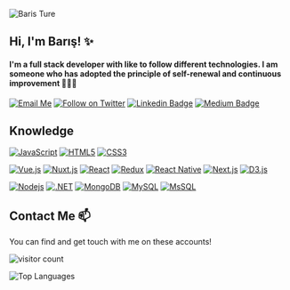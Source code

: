 ![Baris Ture](https://raw.githubusercontent.com/J2TEAM/J2TEAM/main/dino.gif)
## Hi, I'm Barış! ✨
#### I'm a full stack developer with like to follow different technologies. I am someone who has adopted the principle of self-renewal and continuous improvement 👨🏽‍💻  
[![Email Me](https://img.shields.io/badge/baristure-send%20email%20-red?style=for-the-badge&logo=email)](mailto:baristure@hotmail.com)
[![Follow on Twitter](https://img.shields.io/badge/baristure-twitter-blue?style=for-the-badge&logo=twitter)](https://twitter.com/baristure_)
[![Linkedin Badge](https://img.shields.io/badge/baristure-linkedin-blue?style=for-the-badge&logo=linkedin)](https://www.linkedin.com/in/baristure/)
[![Medium Badge](https://img.shields.io/badge/baristure-medium-green?style=for-the-badge&logo=medium)](https://medium.com/@baris.ture)  

## Knowledge

[![JavaScript](https://img.shields.io/badge/-JavaScript-black?style=flat-square&logo=javascript&link=https://github.com/baristure/)](https://github.com/baristure/)
[![HTML5](https://img.shields.io/badge/-HTML5-E34F26?style=flat-square&logo=html5&logoColor=white&link=https://github.com/baristure/)](https://github.com/baristure/)
[![CSS3](https://img.shields.io/badge/-CSS3-1572B6?style=flat-square&logo=css3&link=https://github.com/baristure/)](https://github.com/baristure/)

[![Vue.js](https://img.shields.io/badge/-Vue.js-black?style=flat-square&logo=vue.js&link=https://github.com/baristure/)](https://github.com/baristure/)
[![Nuxt.js](https://img.shields.io/badge/-Nuxt.js-black?style=flat-square&logo=nuxt.js&link=https://github.com/baristure/)](https://github.com/baristure/)
[![React](https://img.shields.io/badge/-React-black?style=flat-square&logo=react&link=https://github.com/baristure/)](https://github.com/baristure/)
[![Redux](https://img.shields.io/badge/-Redux-black?style=flat-square&logo=redux&link=https://github.com/baristure/)](https://github.com/baristure/)
[![React Native](https://img.shields.io/badge/-React%20Native-black?style=flat-square&logo=react&link=https://github.com/baristure/)](https://github.com/baristure/)
[![Next.js](https://img.shields.io/badge/-Next.js-black?style=flat-square&logo=next.js&link=https://github.com/baristure/)](https://github.com/baristure/)
[![D3.js](https://img.shields.io/badge/-D3.js-663300?style=flat-square&logo=d3.js&link=https://github.com/baristure/)](https://github.com/baristure/)


[![Nodejs](https://img.shields.io/badge/-Nodejs-black?style=flat-square&logo=Node.js&link=https://github.com/baristure/)](https://github.com/baristure/)
[![.NET](https://img.shields.io/badge/-.NET-black?style=flat-square&logo=.Net&link=https://github.com/baristure/)](https://github.com/baristure/)
[![MongoDB](https://img.shields.io/badge/-MongoDB-black?style=flat-square&logo=mongodb&link=https://github.com/baristure/)](https://github.com/baristure/)
[![MySQL](https://img.shields.io/badge/-MySQL-black?style=flat-square&logo=mysql&link=https://github.com/baristure/)](https://github.com/baristure/)
[![MsSQL](https://img.shields.io/badge/-MicrosoftSQLServer-black?style=flat-square&logo=mssqlserver&link=https://github.com/baristure/)](https://github.com/baristure/)
<!--[![PHP](https://img.shields.io/badge/-PHP-black?style=flat-square&logo=php&link=https://github.com/baristure/)](https://github.com/baristure/) -->
<!--[![.C#](https://img.shields.io/badge/-CSharp-black?style=flat-square&logo=c#&link=https://github.com/baristure/)](https://github.com/baristure/) -->

## Contact Me 📫

You can find and get touch with me on these accounts!


![visitor count](https://img.shields.io/badge/dynamic/json?color=informational&label=visitor%20count&query=value&url=https://api.countapi.xyz/hit/baristure/readme)



<!--![GitHub Stats](https://github-readme-stats.vercel.app/api?username=baristure&show_icons=true&theme=dark)-->

![Top Languages](https://github-readme-stats.vercel.app/api/top-langs/?username=baristure&hide=php&layout=compact&theme=dark)

<!--
**baristure/baristure** is a ✨ _special_ ✨ repository because its `README.md` (this file) appears on your GitHub profile.

Here are some ideas to get you started:

- 🔭 I’m currently working on ...
- 🌱 I’m currently learning ...
- 👯 I’m looking to collaborate on ...
- 🤔 I’m looking for help with ...
- 💬 Ask me about ...
- 📫 How to reach me: ...
- 😄 Pronouns: ...
- ⚡ Fun fact: ...
-->
